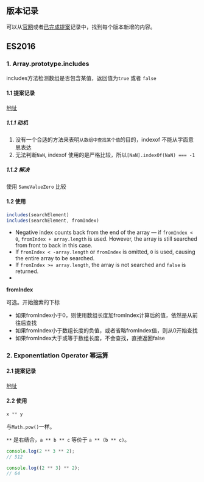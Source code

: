 ## 版本记录
可以从[官网](https://tc39.es/ecma262/)或者[已完成提案](https://github.com/tc39/proposals/blob/main/finished-proposals.md)记录中，找到每个版本新增的内容。
## ES2016

### 1. Array.prototype.includes
includes方法检测数组是否包含某值，返回值为`true` 或者 `false`

#### 1.1 提案记录
[地址](https://github.com/tc39/proposal-Array.prototype.includes)

##### 1.1.1 动机
1. 没有一个合适的方法来表明`从数组中查找某个值`的目的，indexof 不能从字面意思表达
2. 无法判断`NaN`, indexof 使用的是严格比较，所以`[NaN].indexOf(NaN) === -1`

##### 1.1.2 解决
使用 `SameValueZero` 比较

#### 1.2 使用
```js
includes(searchElement)
includes(searchElement, fromIndex)
```

-   Negative index counts back from the end of the array — if `fromIndex < 0`, `fromIndex + array.length` is used. However, the array is still searched from front to back in this case.
-   If `fromIndex < -array.length` or `fromIndex` is omitted, `0` is used, causing the entire array to be searched.
-   If `fromIndex >= array.length`, the array is not searched and `false` is returned.
-   

**fromIndex**

可选。开始搜索的下标

- 如果fromIndex小于0，则使用数组长度加fromIndex计算后的值，依然是从前往后查找
- 如果fromIndex小于数组长度的负值，或者省略fromIndex值，则从0开始查找
- 如果fromIndex大于或等于数组长度，不会查找，直接返回false

### 2. Exponentiation Operator 幂运算
#### 2.1 提案记录
[地址](https://github.com/tc39/proposal-exponentiation-operator)

#### 2.2 使用
```js
x ** y
```
与`Math.pow()`一样。

`**` 是右结合，`a ** b ** c` 等价于 `a ** (b ** c)`。

```js
console.log(2 ** 3 ** 2);
// 512

console.log((2 ** 3) ** 2);
// 64
```